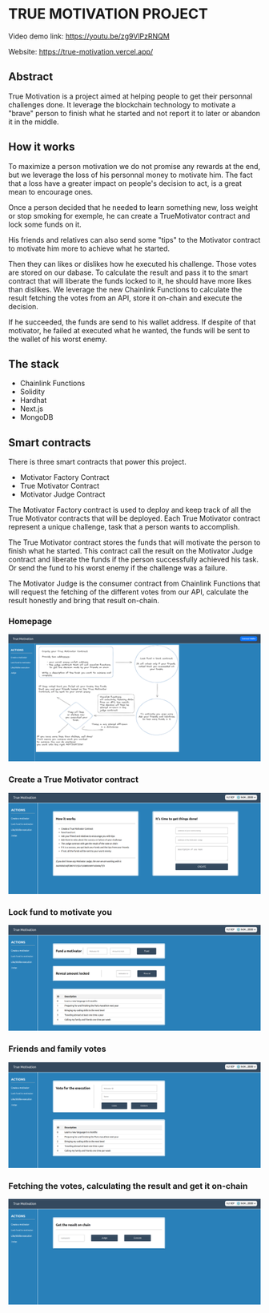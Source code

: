 # TRUE MOTIVATION PROJECT

Video demo link: https://youtu.be/zg9VlPzRNQM

Website: https://true-motivation.vercel.app/

## Abstract

True Motivation is a project aimed at helping people to get their personnal challenges done. It leverage the blockchain technology to motivate a "brave" person to finish what he started and not report it to later or abandon it in the middle. 

## How it works

To maximize a person motivation we do not promise any rewards at the end, but we leverage the loss of his personnal money to motivate him. The fact that a loss have a greater impact on people's decision to act, is a great mean to encourage ones. 

Once a person decided that he needed to learn something new, loss weight or stop smoking for exemple, he can create a TrueMotivator contract and lock some funds on it. 

His friends and relatives can also send some "tips" to the Motivator contract to motivate him more to achieve what he started. 

Then they can likes or dislikes how he executed his challenge. Those votes are stored on our dabase. To calculate the result and pass it to the smart contract that will liberate the funds locked to it, he should have more likes than dislikes.
We leverage the new Chainlink Functions to calculate the result fetching the votes from an API, store it on-chain and execute the decision. 

If he succeeded, the funds are send to his wallet address. If despite of that motivator, he failed at executed what he wanted, the funds will be sent to the wallet of his worst enemy.

## The stack 

- Chainlink Functions
- Solidity
- Hardhat
- Next.js
- MongoDB

## Smart contracts

There is three smart contracts that power this project.

- Motivator Factory Contract 
- True Motivator Contract
- Motivator Judge Contract

The Motivator Factory contract is used to deploy and keep track of all the True Motivator contracts that will be deployed. Each True Motivator contract represent a unique challenge, task that a person wants to accomplish.

The True Motivator contract stores the funds that will motivate the person to finish what he started. This contract call the result on the Motivator Judge contract and liberate the funds if the person successfully achieved his task. Or send the fund to his worst enemy if the challenge was a failure. 

The Motivator Judge is the consumer contract from Chainlink Functions that will request the fetching of the different votes from our API, calculate the result honestly and bring that result on-chain. 

### Homepage 

![Homepage](/assets/Homepage.png "Homepage")

### Create a True Motivator contract

![Create](/assets/Create.png "Create")

### Lock fund to motivate you 

![Fund](/assets/Fund.png "Fund")

### Friends and family votes  

![Vote](/assets/Vote.png "Vote")

### Fetching the votes, calculating the result and get it on-chain 

![Judge](/assets/Judge.png "Judge")

